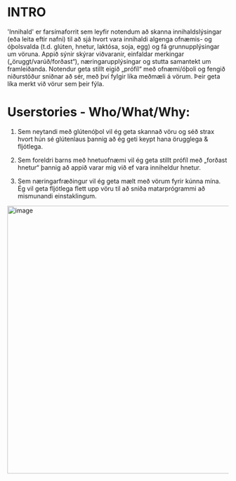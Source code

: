 # INTRO
'Innihald' er farsímaforrit sem leyfir notendum að skanna innihaldslýsingar (eða leita eftir nafni) til að sjá hvort vara innihaldi algenga ofnæmis- og óþolsvalda (t.d. glúten, hnetur, laktósa, soja, egg) og fá grunnupplýsingar um vöruna. Appið sýnir skýrar viðvaranir, einfaldar merkingar („öruggt/varúð/forðast“), næringarupplýsingar og stutta samantekt um framleiðanda. Notendur geta stillt eigið „prófíl“ með ofnæmi/óþoli og fengið niðurstöður sniðnar að sér, með því fylgir líka meðmæli á vörum. Þeir geta líka merkt við vörur sem þeir fýla.

# Userstories - Who/What/Why:

1. Sem neytandi með glútenóþol vil ég geta skannað vöru og séð strax hvort hún sé glútenlaus þannig að ég geti keypt hana örugglega & fljótlega.

2. Sem foreldri barns með hnetuofnæmi vil ég geta stillt prófíl með „forðast hnetur“ þannig að appið varar mig við ef vara inniheldur hnetur.

3. Sem næringarfræðingur vil ég geta mælt með vörum fyrir kúnna mína. Ég vil geta fljótlega flett upp vöru til að sniða matarprógrammi að mismunandi einstaklingum.


<img width="831" height="611" alt="image" src="https://github.com/user-attachments/assets/635b7df9-e377-421f-bd97-dd2e05eb843c" />
